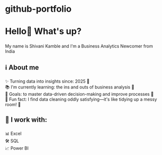 # github-portfolio
<h1 align="left">Hello👋 What's up?</h1>

###

<p align="left">My name is Shivani Kamble and I'm a Business Analytics Newcomer from India</p>

###

<h2 align="left">ℹ️  About me</h2>

###

<p align="left">✨ Turning data into insights since: 2025 📅<br>📚 I'm currently learning: the ins and outs of business analysis 📖<br>🎯 Goals: to master data-driven decision-making and improve processes 🎯<br>🎲 Fun fact: I find data cleaning oddly satisfying—it's like tidying up a messy room! 🎲</p>

###

<h2 align="left">🔧 I work with:</h2>

###

<p align="left">📊 Excel<br>🛠️ SQL<br>📈 Power BI</p>

###
